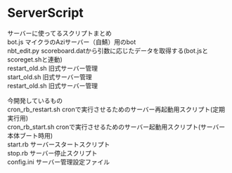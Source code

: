 # ServerScript
サーバーに使ってるスクリプトまとめ  
bot.js マイクラのAziサーバー（自鯖）用のbot  
nbt_edit.py scoreboard.datから引数に応じたデータを取得する(bot.jsとscoreget.shと連動)  
restart_old.sh 旧式サーバー管理  
start_old.sh 旧式サーバー管理  
restart_old.sh 旧式サーバー管理  
  
今開発しているもの  
cron_rb_restart.sh cronで実行させるためのサーバー再起動用スクリプト(定期実行用)  
cron_rb_start.sh cronで実行させるためのサーバー起動用スクリプト(サーバー本体ブート時用)  
start.rb サーバースタートスクリプト  
stop.rb サーバー停止スクリプト  
config.ini サーバー管理設定ファイル  